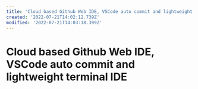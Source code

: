```yaml
---
title: 'Cloud based Github Web IDE, VSCode auto commit and lightweight terminal IDE'
created: '2022-07-21T14:02:12.739Z'
modified: '2022-07-21T14:03:18.399Z'
---
```


# Cloud based Github Web IDE, VSCode auto commit and lightweight terminal IDE

